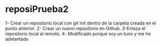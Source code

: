 # reposiPrueba2
1- Crear un repositorio local con git init dentro de la carpeta creada en el punto anterior.
2- Crear un nuevo repositorio en Github.
3-Enlaza el repositorio local al remoto.
4- Modificado porque soy un tuno y me he adelantado